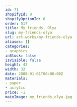 ```yaml
---
id: 71
shopifyId: 0
shopifyOptionId: 0
order: 517
title: My friends, Olya
slug: my-friends-olya
url: art-works/my-friends-olya
aliases: []
categories:
- graphics
inStock: false
isVisible: false
height: 42
width: 32
date: 2008-01-01T00:00:00Z
materials:
- paper
- acrylic
price: -1
mainImage: my_friends_olya.jpg
---
```


